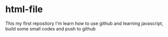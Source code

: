 # html-file
This my first repository
I'm learn how to use github and learning javascript, build some small codes and push to github

